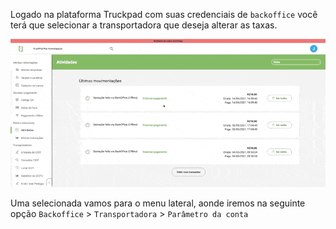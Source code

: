Logado na plataforma Truckpad com suas credenciais de `backoffice` você terá que selecionar a transportadora que deseja alterar as taxas.

![choose company](./../assets/01-choose-company.gif)

Uma selecionada vamos para o menu lateral, aonde iremos na seguinte opção `Backoffice` > `Transportadora` > `Parâmetro da conta`

